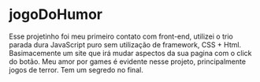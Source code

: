 # jogoDoHumor
Esse projetinho foi meu primeiro contato com front-end, utilizei o trio parada dura JavaScript puro sem utilização de framework, CSS + Html.
Basimacemente um site que irá mudar aspectos da sua pagina com o click do botão. Meu amor por games é evidente nesse projeto, principalmente jogos de terror.
Tem um segredo no final.
